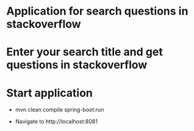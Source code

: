 # Application for search questions in stackoverflow
# Enter your search title and get questions in stackoverflow

# Start application

- mvn clean compile spring-boot:run

- Navigate to http://localhost:8081 
